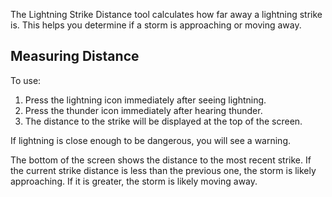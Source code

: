 
The Lightning Strike Distance tool calculates how far away a lightning strike is. This helps you determine if a storm is approaching or moving away.

## Measuring Distance
To use:

1. Press the lightning icon immediately after seeing lightning.
2. Press the thunder icon immediately after hearing thunder.
3. The distance to the strike will be displayed at the top of the screen.

If lightning is close enough to be dangerous, you will see a warning.

The bottom of the screen shows the distance to the most recent strike. If the current strike distance is less than the previous one, the storm is likely approaching. If it is greater, the storm is likely moving away.